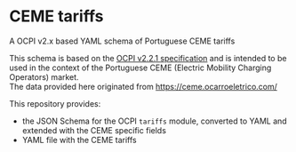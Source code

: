 # CEME tariffs
A OCPI v2.x based YAML schema of Portuguese CEME tariffs

This schema is based on the [OCPI v2.2.1 specification](https://github.com/ocpi/ocpi/releases/tag/2.2.1) and is intended to be used in the context of the Portuguese CEME (Electric Mobility Charging Operators) market.  
The data provided here originated from https://ceme.ocarroeletrico.com/

This repository provides:
* the JSON Schema for the OCPI `tariffs` module, converted to YAML and extended with the CEME specific fields
* YAML file with the CEME tariffs
